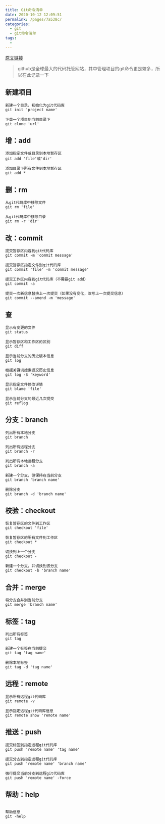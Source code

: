 ```yaml
---
title: Git命令清单
date: 2020-10-12 12:09:51
permalink: /pages/7a538c/
categories:
  - git
  - git命令清单
tags:
  - 
---
```

[原文链接](http://www.bestvist.com/2017/09/29/git-command/)

> github是全球最大的代码托管网站，其中管理项目的git命令更是繁多，所以在此记录一下

## 新建项目

```
新建一个目录，初始化为git代码库
git init 'project name'

下载一个项目到当前目录下
git clone 'url'

```

## 增：add

```
添加指定文件或目录到本地暂存区
git add 'file'或'dir'

添加目录下所有文件到本地暂存区
git add *

```

## 删：rm

```
从git代码库中移除文件
git rm 'file'

从git代码库中移除目录
git rm -r 'dir'

```

## 改：commit

```
提交暂存区内容到git代码库
git commit -m 'commit message'

提交暂存区指定文件到git代码库
git commit 'file' -m 'commit message'

提交工作区内容到git代码库（不需要git add）
git commit -a

提交一次新信息替换上一次提交（如果没有变化，改写上一次提交信息）
git commit --amend -m 'message'

```

## 查

```
显示有变更的文件
git status

显示暂存区和工作区的区别
git diff

显示当前分支的历史版本信息
git log

根据关键词搜索提交历史信息
git log -S 'keyword'

显示指定文件修改详情
git blame 'file'

显示当前分支的最近几次提交
git reflog

```

## 分支：branch

```
列出所有本地分支
git branch

列出所有远程分支
git branch -r

列出所有本地远程分支
git branch -a

新建一个分支，但保持在当前分支
git branch 'branch name'

删除分支
git branch -d 'branch name'

```

## 校验：checkout

```
恢复暂存区的文件到工作区
git checkout 'file'

恢复暂存区的所有文件到工作区
git checkout *

切换到上一个分支
git checkout -

新建一个分支，并切换到该分支
git checkout -b 'branch name'

```

## 合并：merge

```
将分支合并到当前分支
git merge 'branch name'

```

## 标签：tag

```
列出所有标签
git tag

新建一个标签在当前提交
git tag 'tag name'

删除本地标签
git tag -d 'tag name'

```

## 远程：remote

```
显示所有远程git代码库
git remote -v

显示指定远程git代码库信息
git remote show 'remote name'

```

## 推送：push

```
提交标签到指定远程git代码库
git push 'remote name' 'tag name'

提交分支到指定远程git代码库
git push 'remote name' 'branch name'

强行提交当前分支到远程git代码库
git push 'remote name' -force

```

## 帮助：help

```

帮助信息
git -help
```